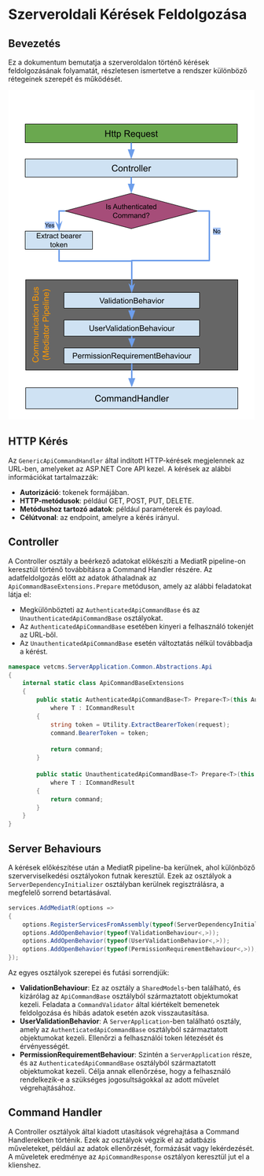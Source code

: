 # Szerveroldali Kérések Feldolgozása

## Bevezetés

Ez a dokumentum bemutatja a szerveroldalon történő kérések feldolgozásának folyamatát, részletesen ismertetve a rendszer különböző rétegeinek szerepét és működését.

![](../../assets/Server%20Side%20Command%20Handling.png)

## HTTP Kérés

Az `GenericApiCommandHandler` által indított HTTP-kérések megjelennek az URL-ben, amelyeket az ASP.NET Core API kezel. A kérések az alábbi információkat tartalmazzák:

- **Autorizáció**: tokenek formájában.
- **HTTP-metódusok**: például GET, POST, PUT, DELETE.
- **Metódushoz tartozó adatok**: például paraméterek és payload.
- **Célútvonal**: az endpoint, amelyre a kérés irányul.

## Controller

A Controller osztály a beérkező adatokat előkészíti a MediatR pipeline-on keresztül történő továbbításra a Command Handler részére. Az adatfeldolgozás előtt az adatok áthaladnak az `ApiCommandBaseExtensions.Prepare` metóduson, amely az alábbi feladatokat látja el:

- Megkülönbözteti az `AuthenticatedApiCommandBase` és az `UnauthenticatedApiCommandBase` osztályokat.
- Az `AuthenticatedApiCommandBase` esetében kinyeri a felhasználó tokenjét az URL-ből.
- Az `UnauthenticatedApiCommandBase` esetén változtatás nélkül továbbadja a kérést.

```c#
namespace vetcms.ServerApplication.Common.Abstractions.Api
{
    internal static class ApiCommandBaseExtensions
    {
        public static AuthenticatedApiCommandBase<T> Prepare<T>(this AuthenticatedApiCommandBase<T> command, HttpRequest request)
            where T : ICommandResult
        {
            string token = Utility.ExtractBearerToken(request);
            command.BearerToken = token;

            return command;
        }

        public static UnauthenticatedApiCommandBase<T> Prepare<T>(this UnauthenticatedApiCommandBase<T> command, HttpRequest request)
            where T : ICommandResult
        {
            return command;
        }
    }
}
```

## Server Behaviours

A kérések előkészítése után a MediatR pipeline-ba kerülnek, ahol különböző szerverviselkedési osztályokon futnak keresztül. Ezek az osztályok a `ServerDependencyInitializer` osztályban kerülnek regisztrálásra, a megfelelő sorrend betartásával.

```c#
services.AddMediatR(options =>
{
    options.RegisterServicesFromAssembly(typeof(ServerDependencyInitializer).Assembly);
    options.AddOpenBehavior(typeof(ValidationBehaviour<,>));
    options.AddOpenBehavior(typeof(UserValidationBehavior<,>));
    options.AddOpenBehavior(typeof(PermissionRequirementBehaviour<,>));
});
```

Az egyes osztályok szerepei és futási sorrendjük:

- **ValidationBehaviour**: Ez az osztály a `SharedModels`-ben található, és kizárólag az `ApiCommandBase` osztályból származtatott objektumokat kezeli. Feladata a `CommandValidator` által kiértékelt bemenetek feldolgozása és hibás adatok esetén azok visszautasítása.
- **UserValidationBehavior**: A `ServerApplication`-ben található osztály, amely az `AuthenticatedApiCommandBase` osztályból származtatott objektumokat kezeli. Ellenőrzi a felhasználói token létezését és érvényességét.
- **PermissionRequirementBehaviour**: Szintén a `ServerApplication` része, és az `AuthenticatedApiCommandBase` osztályból származtatott objektumokat kezeli. Célja annak ellenőrzése, hogy a felhasználó rendelkezik-e a szükséges jogosultságokkal az adott művelet végrehajtásához.

## Command Handler

A Controller osztályok által kiadott utasítások végrehajtása a Command Handlerekben történik. Ezek az osztályok végzik el az adatbázis műveleteket, például az adatok ellenőrzését, formázását vagy lekérdezését. A műveletek eredménye az `ApiCommandResponse` osztályon keresztül jut el a klienshez.

